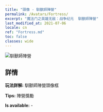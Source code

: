 ```yaml
---
title: "頭像 - 馴獸師陣營"
permalink: /Avatars/Fortress/
excerpt: "魔法门之英雄无敌：战争纪元  馴獸師陣營"
last_modified_at: 2021-07-06
locale: cn
ref: "Fortress.md"
toc: false
classes: wide
---
```

 ![馴獸師陣營](/images/a/avatarFrame_46.png)

## 詳情

 **玩法詳解:** 馴獸師陣營頭像框 

 **Tips:** 陣營獎勵 

 **Is available:**  - 

